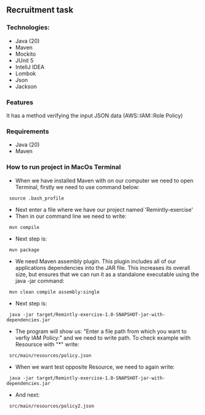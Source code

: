 ## Recruitment task

### Technologies:
- Java (20)
- Maven
- Mockito
- JUnit 5
- InteliJ IDEA
- Lombok
- Json
- Jackson

### Features
It has a method verifying the input JSON data (AWS::IAM::Role Policy)

### Requirements
- Java (20)
- Maven

### How to run project in MacOs Terminal
- When we have installed Maven with on our computer we need to open Terminal, firstly we need to use command below:
```
 source .bash_profile
```
- Next enter a file where we have our project named 'Remintly-exercise'
- Then in our command line we need to write:
```
 mvn compile
```
- Next step is:
```
 mvn package
```
- We need Maven assembly plugin. This plugin includes all of our applications dependencies into the JAR file. This increases its overall size, but ensures that we can run it as a standalone executable using the java -jar command:
```
 mvn clean compile assembly:single
```
- Next step is:
```
 java -jar target/Remintly-exercise-1.0-SNAPSHOT-jar-with-dependencies.jar
```
- The program will show us: "Enter a file path from which you want to verfiy IAM Policy:" and we need to write path. To check example with Resoursce with "*" write:
```
 src/main/resources/policy.json
```
- When we want test opposite Resource, we need to again write:
```
 java -jar target/Remintly-exercise-1.0-SNAPSHOT-jar-with-dependencies.jar
```
- And next:
```
 src/main/resources/policy2.json
```
